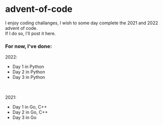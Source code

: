 # advent-of-code
I enjoy coding challanges, I wish to some day complete the 2021 and 2022 advent of code.<br>
If I do so, I'll post it here.
### For now, I've done:
2022:<br>
- Day 1 in Python
- Day 2 in Python
- Day 3 in Python

<br><br>
2021:<br>
- Day 1 in Go, C++
- Day 2 in Go, C++
- Day 3 in Go
